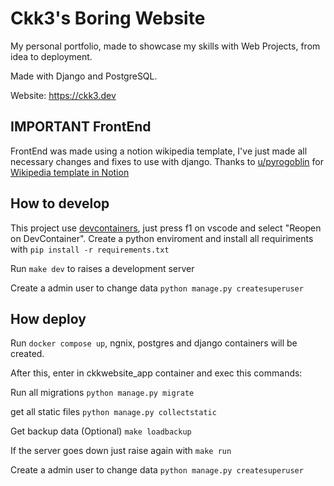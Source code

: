 # Ckk3's Boring Website

My personal portfolio, made to showcase my skills with Web Projects, from idea to deployment.

Made with Django and PostgreSQL.

Website: https://ckk3.dev

## **IMPORTANT** FrontEnd
FrontEnd was made using a notion wikipedia template, I've just made all necessary changes and fixes to use with django.
Thanks to [u/pyrogoblin](https://www.reddit.com/user/pyrogoblin/) for [Wikipedia template in Notion](https://www.notion.so/colossal-cemetery-731/Wikipedia-Template-bd2e1ed1634c4727ae52dc8a80bf38b2 )

## How to develop

This project use [devcontainers](https://code.visualstudio.com/docs/devcontainers/containers), just press f1 on vscode and select "Reopen on DevContainer". 
Create a python enviroment and install all requiriments with `pip install -r requirements.txt` 

Run `make dev` to raises a development server

Create a admin user to change data
`python manage.py createsuperuser`

## How deploy

Run `docker compose up`, ngnix, postgres and django containers will be created.

After this, enter in ckkwebsite_app container and exec this commands:

Run all migrations
`python manage.py migrate`

get all static files
`python manage.py collectstatic`

Get backup data (Optional)
`make loadbackup`

If the server goes down just raise again with
`make run`

Create a admin user to change data
`python manage.py createsuperuser`
